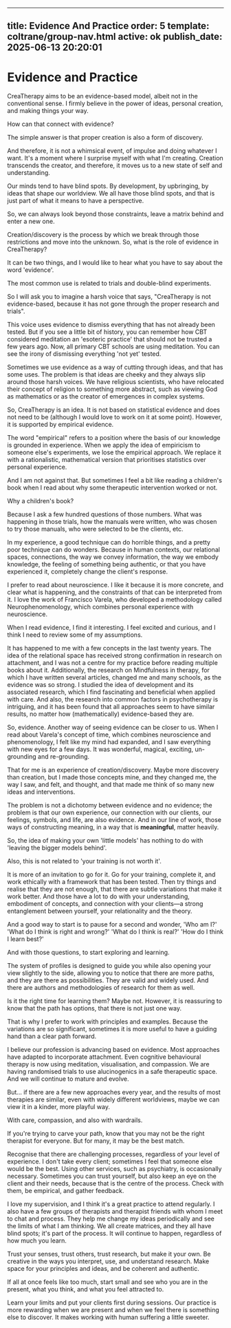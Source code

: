 ----
title: Evidence And Practice
order: 5
template: coltrane/group-nav.html
active: ok
publish_date: 2025-06-13 20:20:01
----

# Evidence and Practice

CreaTherapy aims to be an evidence-based model, albeit not in the conventional sense. I firmly believe in the power of ideas, personal creation, and making things your way. 

How can that connect with evidence?

The simple answer is that proper creation is also a form of discovery. 

And therefore, it is not a whimsical event, of impulse and doing whatever I want. It's a moment where I surprise myself with what I'm creating. Creation transcends the creator, and therefore, it moves us to a new state of self and understanding.

Our minds tend to have blind spots. By development, by upbringing, by ideas that shape our worldview. We all have those blind spots, and that is just part of what it means to have a perspective. 

So, we can always look beyond those constraints, leave a matrix behind and enter a new one.

Creation/discovery is the process by which we break through those restrictions and move into the unknown. So, what is the role of evidence in CreaTherapy?

It can be two things, and I would like to hear what you have to say about the word 'evidence'. 

The most common use is related to trials and double-blind experiments.

So I will ask you to imagine a harsh voice that says, "CreaTherapy is not evidence-based, because it has not gone through the proper research and trials". 

This voice uses evidence to dismiss everything that has not already been tested. But if you see a little bit of history, you can remember how CBT considered meditation an 'esoteric practice' that should not be trusted a few years ago. Now, all primary CBT schools are using meditation. You can see the irony of dismissing everything 'not yet' tested. 

Sometimes we use evidence as a way of cutting through ideas, and that has some uses. The problem is that ideas are cheeky and they always slip around those harsh voices. We have religious scientists, who have relocated their concept of religion to something more abstract, such as viewing God as mathematics or as the creator of emergences in complex systems.

So, CreaTherapy is an idea. It is not based on statistical evidence and does not need to be (although I would love to work on it at some point). However, it is supported by empirical evidence. 

The word "empirical" refers to a position where the basis of our knowledge is grounded in experience. When we apply the idea of empiricism to someone else's experiments, we lose the empirical approach. We replace it with a rationalistic, mathematical version that prioritises statistics over personal experience.

And I am not against that. But sometimes I feel a bit like reading a children's book when I read about why some therapeutic intervention worked or not. 

Why a children's book?

Because I ask a few hundred questions of those numbers. What was happening in those trials, how the manuals were written, who was chosen to try those manuals, who were selected to be the clients, etc. 

In my experience, a good technique can do horrible things, and a pretty poor technique can do wonders. Because in human contexts, our relational spaces, connections, the way we convey information, the way we embody knowledge, the feeling of something being authentic, or that you have experienced it, completely change the client's response. 

I prefer to read about neuroscience. I like it because it is more concrete, and clear what is happening, and the constraints of that can be interpreted from it.  I love the work of Francisco Varela, who developed a methodology called Neurophenomenology, which combines personal experience with neuroscience. 

When I read evidence, I find it interesting. I feel excited and curious, and I think I need to review some of my assumptions. 

It has happened to me with a few concepts in the last twenty years. The idea of the relational space has received strong confirmation in research on attachment, and I was not a centre for my practice before reading multiple books about it. Additionally, the research on Mindfulness in therapy, for which I have written several articles, changed me and many schools, as the evidence was so strong. I studied the idea of development and its associated research, which I find fascinating and beneficial when applied with care. And also, the research into common factors in psychotherapy is intriguing, and it has been found that all approaches seem to have similar results, no matter how (mathematically) evidence-based they are. 

So, evidence. Another way of seeing evidence can be closer to us. When I read about Varela's concept of time, which combines neuroscience and phenomenology, I felt like my mind had expanded, and I saw everything with new eyes for a few days. It was wonderful, magical, exciting, un-grounding and re-grounding. 

That for me is an experience of creation/discovery. Maybe more discovery than creation, but I made those concepts mine, and they changed me, the way I saw, and felt, and thought, and that made me think of so many new ideas and interventions.

The problem is not a dichotomy between evidence and no evidence; the problem is that our own experience, our connection with our clients, our feelings, symbols, and life, are also evidence. And in our line of work, those ways of constructing meaning, in a way that is **meaningful**, matter heavily.

So, the idea of making your own 'little models' has nothing to do with 'leaving the bigger models behind'. 

Also, this is not related to 'your training is not worth it'.

It is more of an invitation to go for it. Go for your training, complete it, and work ethically with a framework that has been tested. Then try things and realise that they are not enough, that there are subtle variations that make it work better. And those have a lot to do with your understanding, embodiment of concepts, and connection with your clients—a strong entanglement between yourself, your relationality and the theory.

And a good way to start is to pause for a second and wonder, 'Who am I?' 'What do I think is right and wrong?' 'What do I think is real?' 'How do I think I learn best?'

And with those questions, to start exploring and learning. 

The system of profiles is designed to guide you while also opening your view slightly to the side, allowing you to notice that there are more paths, and they are there as possibilities. They are valid and widely used. And there are authors and methodologies of research for them as well. 

Is it the right time for learning them? Maybe not. However, it is reassuring to know that the path has options, that there is not just one way. 

That is why I prefer to work with principles and examples. Because the variations are so significant, sometimes it is more useful to have a guiding hand than a clear path forward.

I believe our profession is advancing based on evidence. Most approaches have adapted to incorporate attachment. Even cognitive behavioural therapy is now using meditation, visualisation, and compassion. We are having randomised trials to use alucinogenics in a safe therapeutic space. And we will continue to mature and evolve. 

But... if there are a few new approaches every year, and the results of most therapies are similar, even with widely different worldviews, maybe we can view it in a kinder, more playful way. 

With care, compassion, and also with wardrails. 

If you're trying to carve your path, know that you may not be the right therapist for everyone. But for many, it may be the best match. 

Recognise that there are challenging processes, regardless of your level of experience. I don't take every client; sometimes I feel that someone else would be the best. Using other services, such as psychiatry, is occasionally necessary. Sometimes you can trust yourself, but also keep an eye on the client and their needs, because that is the centre of the process. Check with them, be empirical, and gather feedback.

I love my supervision, and I think it's a great practice to attend regularly. I also have a few groups of therapists and therapist friends with whom I meet to chat and process. They help me change my ideas periodically and see the limits of what I am thinking.  We all create matrices, and they all have blind spots; it's part of the process. It will continue to happen, regardless of how much you learn.

Trust your senses, trust others, trust research, but make it your own. Be creative in the ways you interpret, use, and understand research. Make space for your principles and ideas, and be coherent and authentic. 

If all at once feels like too much, start small and see who you are in the present, what you think, and what you feel attracted to.

Learn your limits and put your clients first during sessions. Our practice is more rewarding when we are present and when we feel there is something else to discover. It makes working with human suffering a little sweeter.












